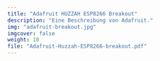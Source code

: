 ```yaml
---
title: "Adafruit HUZZAH ESP8266 Breakout"
description: "Eine Beschreibung von Adafruit."
img: "adafruit-breakout.jpg"
imgcover: false
weight: 10
file: "Adafruit-Huzzah-ESP8266-breakout.pdf"
---
```

